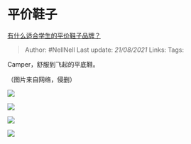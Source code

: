 # 平价鞋子
[有什么适合学生的平价鞋子品牌？](https://www.zhihu.com/question/265529851/answer/1383165277)

> Author: #NellNell
Last update: *21/08/2021*
Links:
Tags:

Camper，舒服到飞起的平底鞋。

（图片来自网络，侵删）

![](https://pic1.zhimg.com/50/v2-cdce9ff74e1c40ec91d14ebdc1432eb5_720w.jpg?source=c8b7c179)

![](https://pic1.zhimg.com/80/v2-cdce9ff74e1c40ec91d14ebdc1432eb5_720w.jpg?source=c8b7c179)

![](https://pic2.zhimg.com/50/v2-3bc48066864dde6f0148fb940f89300f_720w.jpg?source=c8b7c179)

![](https://pic2.zhimg.com/80/v2-3bc48066864dde6f0148fb940f89300f_720w.jpg?source=c8b7c179)
